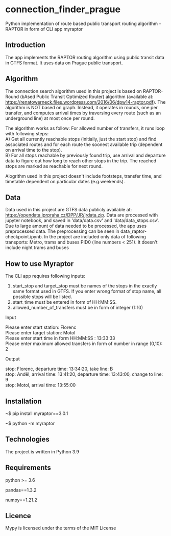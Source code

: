 # connection_finder_prague
Python implementation of route based public transport routing algorithm - RAPTOR in form of CLI app myraptor

## Introduction
The  app implements the RAPTOR routing algorithm using public transit data in GTFS format. It uses data on Prague public transport.

## Algorithm
The connection search algorithm used in this project is based on RAPTOR-Round (bAsed Public Transit Optimized Router) algorithm (available at: https://renatowerneck.files.wordpress.com/2016/06/dpw14-raptor.pdf). The algorithm is NOT based on graph.
Instead, it operates in rounds, one per transfer, and computes arrival times by traversing every route (such as an underground line) at most once per round.

The algorithm works as follow:
For allowed number of transfers, it runs loop with following steps:  
      A) Get all currently reachable stops (initially, just the start stop) and find associated routes and for each route the soonest available trip (dependent on              arrival time to the stop).  
      B) For all stops reachable by previously found trip, use arrival and departure data to figure out how long to reach other stops in the trip. The reached stops             are marked as reachable for next round.  

Alogrithm used in this project doesn't include footsteps, transfer time, and timetable dependent on particular dates (e.g.weekends).

## Data
Data used in this project are GTFS data publicly available at: https://opendata.iprpraha.cz/DPP/JR/jrdata.zip. Data are processed with jupyter notebook, and saved in 'data/data.csv' and 'data/data_stops.csv'. Due to large amount of data needed to be processed, the app uses preprocessed data. The preprocessing can be seen in 
data_raptor-checkpoint.ipynb.
In the project are included only data of following transports: Metro, trams and buses PID0 (line numbers < 251). It doesn't include night trams and buses

## How to use Myraptor
The CLI app requires following inputs:
1) start_stop and target_stop must be names of the stops in the exactly same format used in GTFS. If you enter wrong format of stop name, all possible stops will be listed. 
2) start_time must be entered in form of HH:MM:SS. 
3) allowed_number_of_transfers must be in form of integer (1:10)

Input

Please enter start station: Florenc  
Please enter target station: Motol  
Please enter start time in form HH:MM:SS   :   13:33:33  
Please enter maximum allowed transfers in form of number in range (0,10): 2  

Output

stop: Florenc,  departure time: 13:34:20,  take line: B  
stop: Anděl,  arrival time: 13:41:20,  departure time: 13:43:00,  change to line: 9  
stop: Motol,  arrival time: 13:55:00  

## Installation
~$ pip install myraptor==3.0.1

~$ python -m myraptor

## Technologies
The project is written in Python 3.9

## Requirements
python >= 3.6

pandas==1.3.2

numpy==1.21.2

## Licence
Mypy is licensed under the terms of the MIT License 
